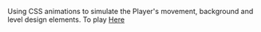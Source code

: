 Using CSS animations to simulate the Player's movement, background and level design elements. 
To play
<a href="https://rafa-zk.github.io/Endless-Run-Mario/">Here</a>
